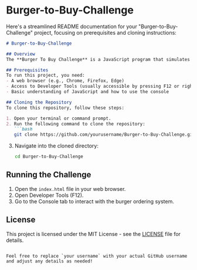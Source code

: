 # Burger-to-Buy-Challenge

Here's a streamlined README documentation for your "Burger-to-Buy-Challenge" project, focusing on prerequisites and cloning instructions:

```markdown
# Burger-to-Buy-Challenge

## Overview
The **Burger To Buy Challenge** is a JavaScript program that simulates a burger ordering system. Users can select from a menu of burgers, calculate their total order cost, and view their selections.

## Prerequisites
To run this project, you need:
- A web browser (e.g., Chrome, Firefox, Edge)
- Access to Developer Tools (usually accessible by pressing F12 or right-clicking and selecting "Inspect")
- Basic understanding of JavaScript and how to use the console

## Cloning the Repository
To clone this repository, follow these steps:

1. Open your terminal or command prompt.
2. Run the following command to clone the repository:
   ```bash
   git clone https://github.com/yourusername/Burger-to-Buy-Challenge.git
   ```
3. Navigate into the cloned directory:
   ```bash
   cd Burger-to-Buy-Challenge
   ```

## Running the Challenge
1. Open the `index.html` file in your web browser.
2. Open Developer Tools (F12).
3. Go to the Console tab to interact with the burger ordering system.

## License
This project is licensed under the MIT License - see the [LICENSE](LICENSE) file for details.
```

Feel free to replace `your username` with your actual GitHub username and adjust any details as needed!

